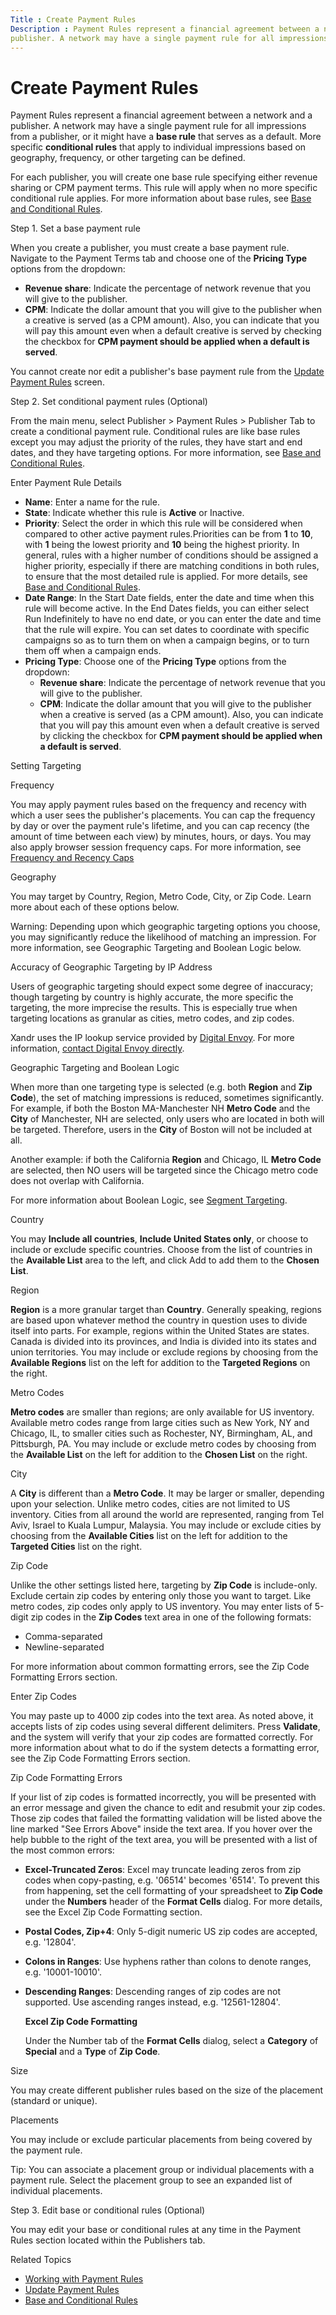 ```yaml
---
Title : Create Payment Rules
Description : Payment Rules represent a financial agreement between a network and a
publisher. A network may have a single payment rule for all impressions
---
```



# Create Payment Rules



Payment Rules represent a financial agreement between a network and a
publisher. A network may have a single payment rule for all impressions
from a publisher, or it might have a **base rule** that serves as a
default. More specific **conditional rules** that apply to individual
impressions based on geography, frequency, or other targeting can be
defined.

For each publisher, you will create one base rule specifying either
revenue sharing or CPM payment terms. This rule will apply when no more
specific conditional rule applies. For more information about base
rules, see
<a href="base-and-conditional-rules.html" class="xref">Base and
Conditional Rules</a>.

Step 1. Set a base payment rule

When you create a publisher, you must create a base payment rule.
Navigate to the Payment Terms tab and
choose one of the **Pricing Type** options from the dropdown:

- **Revenue share**: Indicate the percentage of network revenue that you
  will give to the publisher.
- **CPM**: Indicate the dollar amount that you will give to the
  publisher when a creative is served (as a CPM amount). Also, you can
  indicate that you will pay this amount even when a default creative is
  served by checking the checkbox for **CPM payment should be applied
  when a default is served**.

You cannot create nor edit a publisher's base payment rule from the
<a href="update-payment-rules.html" class="xref">Update Payment
Rules</a> screen.

Step 2. Set conditional payment rules (Optional)

From the main menu, select
Publisher
 \> Payment Rules  \>
Publisher Tab to create a
conditional payment rule. Conditional rules are like base rules except
you may adjust the priority of the rules, they have start and end dates,
and they have targeting options. For more information, see
<a href="base-and-conditional-rules.html" class="xref">Base and
Conditional Rules</a>.

Enter Payment Rule Details

- **Name**: Enter a name for the rule.
- **State**: Indicate whether this rule is **Active** or
  Inactive.
- **Priority**: Select the order in which this rule will be considered
  when compared to other active payment rules.Priorities can be from
  **1** to **10**, with **1** being the lowest priority and **10** being
  the highest priority. In general, rules with a higher number of
  conditions should be assigned a higher priority, especially if there
  are matching conditions in both rules, to ensure that the most
  detailed rule is applied. For more details, see
  <a href="base-and-conditional-rules.html" class="xref">Base and
  Conditional Rules</a>.
- **Date Range**: In the Start Date
  fields, enter the date and time when this rule will become active. In
  the End Dates fields, you can either
  select Run Indefinitely to have no
  end date, or you can enter the date and time that the rule will
  expire. You can set dates to coordinate with specific campaigns so as
  to turn them on when a campaign begins, or to turn them off when a
  campaign ends.
- **Pricing Type**: Choose one of the **Pricing Type** options from the
  dropdown:
  - **Revenue share**: Indicate the percentage of network revenue that
    you will give to the publisher.
  - **CPM**: Indicate the dollar amount that you will give to the
    publisher when a creative is served (as a CPM amount). Also, you can
    indicate that you will pay this amount even when a default creative
    is served by clicking the checkbox for **CPM payment should be
    applied when a default is served**.

Setting Targeting

Frequency

You may apply payment rules based on the frequency and recency with
which a user sees the publisher's placements. You can cap the frequency
by day or over the payment rule's lifetime, and you can cap recency (the
amount of time between each view) by minutes, hours, or days. You may
also apply browser session frequency caps. For more information, see
<a href="frequency-and-recency-caps.html" class="xref"
title="From the Audience &amp; Location Targeting section, you can apply frequency and recency caps to your line item to prevent overexposure by limiting how many (frequency) and how often (recency) creatives are shown to a user. You can use the Creative Frequency and Recency Report to view how often and how frequently users are viewing a specific advertiser&#39;s creatives.">Frequency
and Recency Caps</a>

Geography

You may target by Country, Region, Metro Code, City, or Zip Code. Learn
more about each of these options below.



Warning: Depending upon which
geographic targeting options you choose, you may significantly reduce
the likelihood of matching an impression. For more information, see
Geographic Targeting and Boolean Logic below.



Accuracy of Geographic Targeting by IP Address

Users of geographic targeting should expect some degree of inaccuracy;
though targeting by country is highly accurate, the more specific the
targeting, the more imprecise the results. This is especially true when
targeting locations as granular as cities, metro codes, and zip codes.

Xandr uses the IP lookup service provided by
<a href="http://www.digitalelement.com/geolocation/" class="xref"
target="_blank">Digital Envoy</a>. For more information,
<a href="http://www.digitalelement.com/contact-us/" class="xref"
target="_blank">contact Digital Envoy directly</a>.

Geographic Targeting and Boolean Logic

When more than one targeting type is selected (e.g. both **Region** and
**Zip Code**), the set of matching impressions is reduced, sometimes
significantly. For example, if both the Boston MA-Manchester NH **Metro
Code** and the **City** of Manchester, NH are selected, only users who
are located in both will be targeted. Therefore, users in the **City**
of Boston will not be included at all.

Another example: if both the California **Region** and Chicago, IL
**Metro Code** are selected, then NO users will be targeted since the
Chicago metro code does not overlap with California.

For more information about Boolean Logic, see
<a href="segment-targeting.html" class="xref"
title="You can target users within segments by using Boolean expressions. Users get added to segments after they&#39;ve viewed or clicked a particular creative.">Segment
Targeting</a>.

Country

You may **Include all countries**, **Include United States only**, or
choose to include or exclude specific countries. Choose from the list of
countries in the **Available List** area to the left, and click
Add to add them to the **Chosen
List**.

Region

**Region** is a more granular target than **Country**. Generally
speaking, regions are based upon whatever method the country in question
uses to divide itself into parts. For example, regions within the United
States are states. Canada is divided into its provinces, and India is
divided into its states and union territories. You may include or
exclude regions by choosing from the **Available Regions** list on the
left for addition to the **Targeted Regions** on the right.

Metro Codes

**Metro codes** are smaller than regions; are only available for US
inventory. Available metro codes range from large cities such as New
York, NY and Chicago, IL, to smaller cities such as Rochester, NY,
Birmingham, AL, and Pittsburgh, PA. You may include or exclude metro
codes by choosing from the **Available List** on the left for addition
to the **Chosen List** on the right.

City

A **City** is different than a **Metro Code**. It may be larger or
smaller, depending upon your selection. Unlike metro codes, cities are
not limited to US inventory. Cities from all around the world are
represented, ranging from Tel Aviv, Israel to Kuala Lumpur, Malaysia.
You may include or exclude cities by choosing from the **Available
Cities** list on the left for addition to the **Targeted Cities** list
on the right.

Zip Code

Unlike the other settings listed here, targeting by **Zip Code** is
include-only. Exclude certain zip codes by entering only those you want
to target. Like metro codes, zip codes only apply to US inventory. You
may enter lists of 5-digit zip codes in the **Zip Codes** text area in
one of the following formats:

- Comma-separated
- Newline-separated

For more information about common formatting errors, see the Zip Code
Formatting Errors section.

Enter Zip Codes

You may paste up to 4000 zip codes into the text area. As noted above,
it accepts lists of zip codes using several different delimiters. Press
**Validate**, and the system will verify that your zip codes are
formatted correctly. For more information about what to do if the system
detects a formatting error, see the Zip Code Formatting Errors section.

Zip Code Formatting Errors

If your list of zip codes is formatted incorrectly, you will be
presented with an error message and given the chance to edit and
resubmit your zip codes. Those zip codes that failed the formatting
validation will be listed above the line marked "See Errors Above"
inside the text area. If you hover over the help bubble to the right of
the text area, you will be presented with a list of the most common
errors:

- **Excel-Truncated Zeros**: Excel may truncate leading zeros from zip
  codes when copy-pasting, e.g. '06514' becomes '6514'. To prevent this
  from happening, set the cell formatting of your spreadsheet to **Zip
  Code** under the **Numbers** header of the **Format Cells** dialog.
  For more details, see the Excel Zip Code Formatting section.

- **Postal Codes, Zip+4**: Only 5-digit numeric US zip codes are
  accepted, e.g. '12804'.

- **Colons in Ranges**: Use hyphens rather than colons to denote ranges,
  e.g. '10001-10010'.

- **Descending Ranges**: Descending ranges of zip codes are not
  supported. Use ascending ranges instead, e.g. '12561-12804'.

  **Excel Zip Code Formatting**

  Under the Number tab of the **Format
  Cells** dialog, select a **Category** of **Special** and a **Type** of
  **Zip Code**.

Size

You may create different publisher rules based on the size of the
placement (standard or unique).

Placements

You may include or exclude particular placements from being covered by
the payment rule.



Tip: You can associate a placement
group or individual placements with a payment rule. Select the placement
group to see an expanded list of individual placements.



Step 3. Edit base or conditional rules (Optional)

You may edit your base or conditional rules at any time in the
Payment Rules section located within
the Publishers tab.

Related Topics

- <a href="working-with-payment-rules.html" class="xref">Working with
  Payment Rules</a>
- <a href="update-payment-rules.html" class="xref">Update Payment
  Rules</a>
- <a href="base-and-conditional-rules.html" class="xref">Base and
  Conditional Rules</a>




